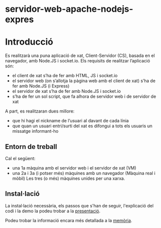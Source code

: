# servidor-web-apache-nodejs-expres

# Introducció

Es realitzarà una puna aplicació de xat, Client-Servidor (CS), basada en el navegador, amb Node.JS i socket.io.
Els requisits de realitzar l’aplicació són:
- el client de xat s’ha de fer amb HTML, JS i socket.io 
- el servidor web (on s’allotja la pàgina web amb el client de xat) s’ha de fer amb Node.JS (i Express)
- el servidor de xat s’ha de fer amb Node.JS i socket.io
- s’ha de fer un sol script, que fa alhora de servidor web i de servidor de xat

A part, es realitzaran dues millore:
- que hi hagi el nickname de l’usuari al davant de cada
línia
- que quan un usuari entri/surti del xat es difongui a tots els usuaris un missatge informant-ho

## Entorn de treball
Cal el següent:
- una 1a màquina amb el servidor web i el servidor de xat (VM)
- una 2a i 3a (i potser més) màquines amb un navegador (Màquina real i mòbil)
Les tres (o més) màquines unides per una xarxa.


## Instal·lació

La instal·lació necessària, els passos que s'han de seguir, l'explicació del codi i la demo la podeu trobar a la [presentació](https://github.com/merimari0510/aplicacio-xat-nodejs-socketio/blob/master/presentacio.pdf).

Podeu trobar la informació encara més detallada a la [memòria](https://github.com/merimari0510/aplicacio-xat-nodejs-socketio/blob/master/memoria.pdf).
